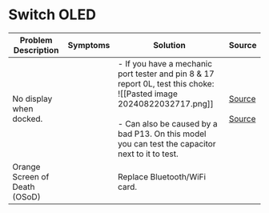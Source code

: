 # Switch OLED

| Problem Description           | Symptoms | Solution                                                                                                                                                                                                                       | Source                                                                                                                                               |
| ----------------------------- | -------- | ------------------------------------------------------------------------------------------------------------------------------------------------------------------------------------------------------------------------------ | ---------------------------------------------------------------------------------------------------------------------------------------------------- |
| No display when docked.       |          | - If you have a mechanic port tester and pin 8 & 17 report 0L, test this choke:<br>![[Pasted image 20240822032717.png]]<br><br>- Can also be caused by a bad P13. On this model you can test the capacitor next to it to test. | [Source](https://www.youtube.com/watch?v=pUD1rkYmXm4)<br><br>[Source](https://repair.wiki/w/How_To_Fix_Nintendo_Switch_OLED_With_No_HDMI_Output)<br> |
| Orange Screen of Death (OSoD) |          | Replace Bluetooth/WiFi card.                                                                                                                                                                                                   |                                                                                                                                                      |
